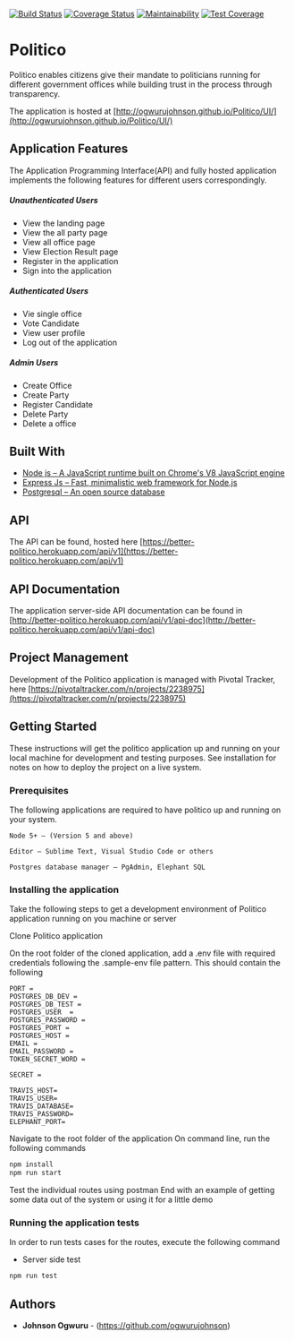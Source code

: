 [![Build Status](https://travis-ci.org/ogwurujohnson/Politico.svg?branch=develop)](https://travis-ci.org/ogwurujohnson/Politico)
[![Coverage Status](https://coveralls.io/repos/github/ogwurujohnson/Politico/badge.svg?branch=develop)](https://coveralls.io/github/ogwurujohnson/Politico?branch=develop)
[![Maintainability](https://api.codeclimate.com/v1/badges/ad2335df87681d5065e3/maintainability)](https://codeclimate.com/github/ogwurujohnson/Politico/maintainability)
[![Test Coverage](https://api.codeclimate.com/v1/badges/ad2335df87681d5065e3/test_coverage)](https://codeclimate.com/github/ogwurujohnson/Politico/test_coverage)

# Politico

Politico enables citizens give their mandate to politicians running for different government offices while building trust in the process through transparency.

The application is hosted at [http://ogwurujohnson.github.io/Politico/UI/](http://ogwurujohnson.github.io/Politico/UI/)

## Application Features

The Application Programming Interface(API) and fully hosted application implements the following features for different users correspondingly.

##### Unauthenticated Users
- View the landing page
- View the all party page
- View all office page
- View Election Result page
- Register in the application
- Sign into the application

##### Authenticated Users
- Vie single office
- Vote Candidate
- View user profile
- Log out of the application

##### Admin Users
- Create Office
- Create Party
- Register Candidate
- Delete Party
- Delete a office


## Built With

* [Node js – A JavaScript runtime built on Chrome's V8 JavaScript engine ](https://nodejs.org/en/)
* [Express Js – Fast, minimalistic web framework for Node.js ](https://expressjs.com)
* [Postgresql – An open source database ](https://www.postgresql.org/)

## API
The API can be found, hosted here [https://better-politico.herokuapp.com/api/v1](https://better-politico.herokuapp.com/api/v1)

## API Documentation

The application server-side API documentation can be found in [http://better-politico.herokuapp.com/api/v1/api-doc](http://better-politico.herokuapp.com/api/v1/api-doc)

## Project Management

Development of the Politico application is managed with Pivotal Tracker, here [https://pivotaltracker.com/n/projects/2238975](https://pivotaltracker.com/n/projects/2238975)

## Getting Started

These instructions will get the politico application up and running on your local machine for development and testing purposes. See installation for notes on how to deploy the project on a live system.

### Prerequisites

The following applications are required to have politico up and running on your system.

```
Node 5+ – (Version 5 and above)
```
```
Editor – Sublime Text, Visual Studio Code or others
```
```
Postgres database manager – PgAdmin, Elephant SQL
```

### Installing the application

Take the following steps to get a development environment of Politico application running on you machine or server

Clone Politico application

On the root folder of the cloned application, add a .env file with required credentials following the .sample-env file pattern. This should contain the following

```
PORT = 
POSTGRES_DB_DEV = 
POSTGRES_DB_TEST = 
POSTGRES_USER  = 
POSTGRES_PASSWORD = 
POSTGRES_PORT = 
POSTGRES_HOST = 
EMAIL = 
EMAIL_PASSWORD = 
TOKEN_SECRET_WORD = 

SECRET = 

TRAVIS_HOST=
TRAVIS_USER=
TRAVIS_DATABASE=
TRAVIS_PASSWORD=
ELEPHANT_PORT=

```
Navigate to the root folder of the application
On command line, run the following commands
```javascript
npm install
npm run start
```
Test the individual routes using postman
End with an example of getting some data out of the system or using it for a little demo

### Running the application tests

In order to run tests cases for the routes, execute the following command
- Server side test
```javascript
npm run test
```

## Authors

* **Johnson Ogwuru** - (https://github.com/ogwurujohnson)